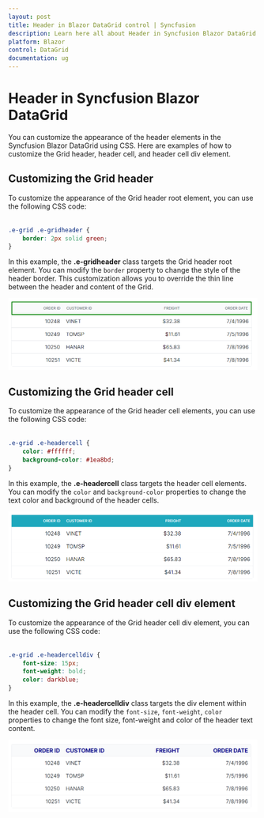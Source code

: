 ```yaml
---
layout: post
title: Header in Blazor DataGrid control | Syncfusion
description: Learn here all about Header in Syncfusion Blazor DataGrid control of Syncfusion Essential JS 2 and more.
platform: Blazor
control: DataGrid
documentation: ug
---
```


# Header in Syncfusion Blazor DataGrid

You can customize the appearance of the header elements in the Syncfusion Blazor DataGrid using CSS. Here are examples of how to customize the Grid header, header cell, and header cell div element.

## Customizing the Grid header

To customize the appearance of the Grid header root element, you can use the following CSS code:

```css

.e-grid .e-gridheader {
    border: 2px solid green;
}
```
In this example, the **.e-gridheader** class targets the Grid header root element. You can modify the `border` property to change the style of the header border. This customization allows you to override the thin line between the header and content of the Grid.

![Grid header](../images/style-and-appearance/grid-header.png)

## Customizing the Grid header cell

To customize the appearance of the Grid header cell elements, you can use the following CSS code:

```css

.e-grid .e-headercell {
    color: #ffffff;
    background-color: #1ea8bd;
}

```
In this example, the **.e-headercell** class targets the header cell elements. You can modify the `color` and `background-color` properties to change the text color and background of the header cells.

![Grid header cell](../images/style-and-appearance/grid-header-cell.png)

## Customizing the Grid header cell div element

To customize the appearance of the Grid header cell div element, you can use the following CSS code:

```css

.e-grid .e-headercelldiv {
    font-size: 15px;
    font-weight: bold;
    color: darkblue;
}
```
In this example, the **.e-headercelldiv** class targets the div element within the header cell. You can modify the `font-size`, `font-weight`, `color` properties to change the font size, font-weight and color of the header text content.

![Grid header cell div element](../images/style-and-appearance/grid-header-cell-div-element.png)